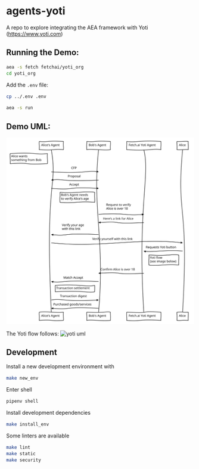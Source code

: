 # agents-yoti

A repo to explore integrating the AEA framework with Yoti (https://www.yoti.com)


## Running the Demo:

``` bash
aea -s fetch fetchai/yoti_org
cd yoti_org
```

Add the `.env` file:
``` bash
cp ../.env .env
```

``` bash
aea -s run
```

## Demo UML:

![demo uml](./diagram.svg)

<!-- Note left of Alice's Agent: Alice wants\nsomething from Bob
Alice's Agent->Bob's Agent: CFP
Bob's Agent->Alice's Agent: Proposal
Alice's Agent->Bob's Agent: Accept
Note left of Bob's Agent: Bob's Agent needs\nto verify Alice's age
Bob's Agent->Fetch.ai Yoti Agent: Request to verify\nAlice is over 18
Fetch.ai Yoti Agent->Bob's Agent: Here's a link for Alice
Bob's Agent->Alice's Agent: Verify your age\nwith this link
Alice's Agent->Alice: Verify yourself with this link
Alice->Fetch.ai Yoti Agent: Requests Yoti button
Note left of Alice: Yoti flow\n(see image below)
Fetch.ai Yoti Agent->Bob's Agent: Confirm Alice is over 18
Bob's Agent->Alice's Agent: Match Accept
Note right of Alice's Agent: Transaction settlement
Alice's Agent->Bob's Agent: Transaction digest
Bob's Agent->Alice's Agent: Purchased goods/services
 -->

The Yoti flow follows:
![yoti uml](https://github.com/getyoti/yoti-python-sdk/blob/master/login_flow.png)


## Development

Install a new development environment with
``` bash
make new_env
```

Enter shell
``` bash
pipenv shell
```

Install development dependencies
``` bash
make install_env
```

Some linters are available
``` bash
make lint
make static
make security
```
